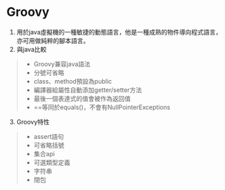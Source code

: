 Groovy
=====
1. 用於java虛擬機的一種敏捷的動態語言，他是一種成熟的物件導向程式語言，亦可用做純粹的腳本語言。
2. 與java比較
> * Groovy兼容java語法  
> * 分號可省略  
> * class、method預設為public
> * 編譯器給屬性自動添加getter/setter方法  
> * 最後一個表達式的值會被作為返回值
> * ==等同於equals()，不會有NullPointerExceptions
3. Groovy特性
> * assert語句
> * 可省略括號
> * 集合api
> * 可選類型定義
> * 字符串
> * 閉包
